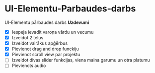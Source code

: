 # UI-Elementu-Parbaudes-darbs
UI-Elementu pārbaudes darbs
**Uzdevumi**
 - [x] Iespeja ievadit varoņa vārdu un vecumu
 - [x] Izveidot 2 tēlus
 - [x] Izveidot vairākus apģērbus
 - [x] Pievienot drag and drop funckiju
 - [x] Pievienot scroll view par projektu
 - [ ] Izveidot divas slider funkcijas, viena maina garumu un otra platumu
 - [ ] Pievienots audio
